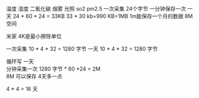温度
湿度
二氧化碳
烟雾
光照
so2
pm2.5
一次采集
24个字节
一分钟保存一次
一天 24 * 60 * 24  = 33KB 
33 * 30 kb=990 KB=1MB
1m能保存一个月的数据
8M空间

米家
4K是最小擦除单位

一次采集
10 * 4 * 32 = 1280 字节
一天 10 * 4 * 32 = 1280 字节

循环写
一天  
分钟采集一次
1280 字节 * 60 *24 = 2M  
8M 可以保存 4天多一点

4 * 4 = 16 天 